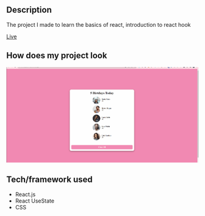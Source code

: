 
## Description
The project I made to learn the basics of react, introduction to react hook


[Live](https://birthdaycard-react.vercel.app/)

## How does my project look
![birthday](./birthday.gif)




## Tech/framework used

* React.js
* React UseState
* CSS
